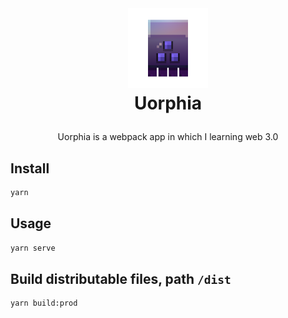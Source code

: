 <br />
<h1>
  <p align="center">
    <img src="/src/images/uorphia-base.png" alt="Logo" width="128" height="128">
  <br>Uorphia
  </p>
</h1>
<p align="center">
  Uorphia is a webpack app in which I learning web 3.0
</p>

## Install

```sh
yarn
```

## Usage

```sh
yarn serve
```

## Build distributable files, path `/dist`

```sh
yarn build:prod
```
